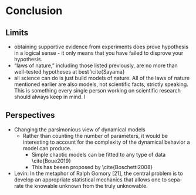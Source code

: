 # Conclusion

## Limits

- obtaining supportive evidence from experiments does prove hypothesis in a logical sense - it only means that you have failed to disprove your hypothesis.
- “laws of nature,” including those listed previously, are no more
than well-tested hypotheses at best \cite{Sayama}
- all science can do is just build models of nature. All of the laws of nature
mentioned earlier are also models, not scientific facts, strictly speaking. This is something every single person working on scientific research should always keep in mind. I

## Perspectives
- Changing the parsimonious view of dynamical models
  - Rather than counting the number of parameters, it would be interesting to account for the complexity of the dynamical behavior a model can produce.
    - Simple chaotic models can be fitted to any type of data \cite{Boue2019}
    - This has beeen proposed by \cite{Boschetti2008}
- Levin: In the metaphor of Ralph Gomory [21], the central problem is to develop an appropriate statistical mechanics that allows one to sepa- rate the knowable unknown from the truly unknowable.